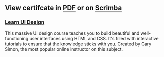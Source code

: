 ## View certifcate in [PDF](https://github.mndev.eu/Certificates/blob/main/Scrimba/Learn%20UI%20Design/CERTIFICATE%20OF%20COMPLETION%20-%20Learn%20UI%20Design.pdf) or on [Scrimba](https://scrimba.com/certificate/uMDvNVUG/gdesignbootcamp)

### [Learn UI Design](https://scrimba.com/learn/designbootcamp)

This massive UI design course teaches you to build beautiful and well-functioning user interfaces using HTML and CSS. It's filled with interactive tutorials to ensure that the knowledge sticks with you. Created by Gary Simon, the most popular online instructor on this subject.
